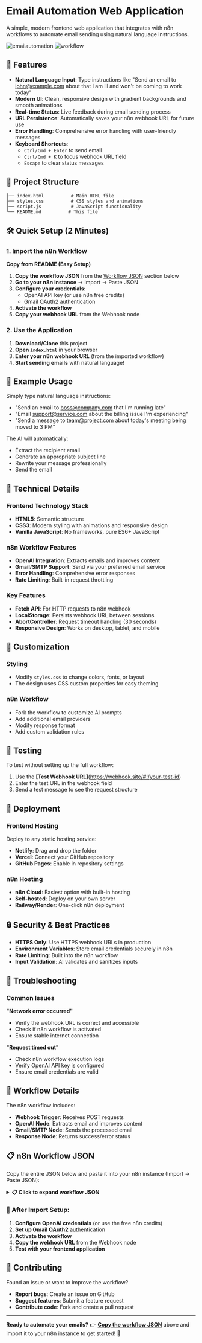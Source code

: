 # Email Automation Web Application

A simple, modern frontend web application that integrates with n8n workflows to automate email sending using natural language instructions.

![emailautomation](https://github.com/user-attachments/assets/1d08600a-7399-4de0-8b06-4c0d49557101)
![workflow](https://github.com/user-attachments/assets/86919154-3450-40f7-aa59-c206a16c9ab3)


## 🚀 Features

- **Natural Language Input**: Type instructions like "Send an email to john@example.com about that I am ill and won't be coming to work today"
- **Modern UI**: Clean, responsive design with gradient backgrounds and smooth animations
- **Real-time Status**: Live feedback during email sending process
- **URL Persistence**: Automatically saves your n8n webhook URL for future use
- **Error Handling**: Comprehensive error handling with user-friendly messages
- **Keyboard Shortcuts**: 
  - `Ctrl/Cmd + Enter` to send email
  - `Ctrl/Cmd + K` to focus webhook URL field
  - `Escape` to clear status messages

## 📁 Project Structure

```
├── index.html          # Main HTML file
├── styles.css          # CSS styles and animations
├── script.js           # JavaScript functionality
└── README.md          # This file
```

## 🛠️ Quick Setup (2 Minutes)

### 1. Import the n8n Workflow

**Copy from README (Easy Setup)**
1. **Copy the workflow JSON** from the [Workflow JSON](#-n8n-workflow-json) section below
2. **Go to your n8n instance** → Import → Paste JSON
3. **Configure your credentials:**
   - OpenAI API key (or use n8n free credits)
   - Gmail OAuth2 authentication
4. **Activate the workflow**
5. **Copy your webhook URL** from the Webhook node

### 2. Use the Application

1. **Download/Clone** this project
2. **Open `index.html`** in your browser
3. **Enter your n8n webhook URL** (from the imported workflow)
4. **Start sending emails** with natural language!

## 📧 Example Usage

Simply type natural language instructions:
- "Send an email to boss@company.com that I'm running late"
- "Email support@service.com about the billing issue I'm experiencing"  
- "Send a message to team@project.com about today's meeting being moved to 3 PM"

The AI will automatically:
- Extract the recipient email
- Generate an appropriate subject line
- Rewrite your message professionally
- Send the email

## 🔧 Technical Details

### Frontend Technology Stack
- **HTML5**: Semantic structure
- **CSS3**: Modern styling with animations and responsive design
- **Vanilla JavaScript**: No frameworks, pure ES6+ JavaScript

### n8n Workflow Features
- **OpenAI Integration**: Extracts emails and improves content
- **Gmail/SMTP Support**: Send via your preferred email service
- **Error Handling**: Comprehensive error responses
- **Rate Limiting**: Built-in request throttling

### Key Features
- **Fetch API**: For HTTP requests to n8n webhook
- **LocalStorage**: Persists webhook URL between sessions
- **AbortController**: Request timeout handling (30 seconds)
- **Responsive Design**: Works on desktop, tablet, and mobile

## 🎨 Customization

### Styling
- Modify `styles.css` to change colors, fonts, or layout
- The design uses CSS custom properties for easy theming

### n8n Workflow
- Fork the workflow to customize AI prompts
- Add additional email providers
- Modify response format
- Add custom validation rules

## 🧪 Testing

To test without setting up the full workflow:
1. Use the **[Test Webhook URL]**(https://webhook.site/#!/your-test-id)
2. Enter the test URL in the webhook field  
3. Send a test message to see the request structure

## 🚀 Deployment

### Frontend Hosting
Deploy to any static hosting service:
- **Netlify**: Drag and drop the folder
- **Vercel**: Connect your GitHub repository
- **GitHub Pages**: Enable in repository settings

### n8n Hosting
- **n8n Cloud**: Easiest option with built-in hosting
- **Self-hosted**: Deploy on your own server
- **Railway/Render**: One-click n8n deployment

## 🔒 Security & Best Practices

- **HTTPS Only**: Use HTTPS webhook URLs in production
- **Environment Variables**: Store email credentials securely in n8n
- **Rate Limiting**: Built into the n8n workflow
- **Input Validation**: AI validates and sanitizes inputs

## 🐛 Troubleshooting

### Common Issues

**"Network error occurred"**
- Verify the webhook URL is correct and accessible
- Check if n8n workflow is activated
- Ensure stable internet connection

**"Request timed out"**  
- Check n8n workflow execution logs
- Verify OpenAI API key is configured
- Ensure email credentials are valid

## 📄 Workflow Details

The n8n workflow includes:
- **Webhook Trigger**: Receives POST requests
- **OpenAI Node**: Extracts email and improves content  
- **Gmail/SMTP Node**: Sends the processed email
- **Response Node**: Returns success/error status

## 📋 n8n Workflow JSON

Copy the entire JSON below and paste it into your n8n instance (Import → Paste JSON):

<details>
<summary><strong>📋 Click to expand workflow JSON</strong></summary>

```json
{
  "name": "Email Automation",
  "nodes": [
    {
      "parameters": {
        "httpMethod": "POST",
        "path": "send-email",
        "responseMode": "responseNode",
        "options": {}
      },
      "type": "n8n-nodes-base.webhook",
      "typeVersion": 2,
      "position": [
        0,
        0
      ],
      "id": "9eb45f87-3f37-4f49-83c5-b8145ce0c090",
      "name": "Webhook",
      "webhookId": "e62f96c0-5f18-4804-8930-f34b9c4695e4"
    },
    {
      "parameters": {
        "promptType": "define",
        "text": "={{ $json.body.text }}",
        "options": {
          "systemMessage": "You are an email automation assistant. When you receive a natural language email request, you should:\n\n1. Parse the request to extract the recipient email address\n2. Generate an appropriate subject line  \n3. Create a professional email body\n4. Use the Gmail tool to send the email\n\nIMPORTANT: You have access to a Gmail tool. Use it to send emails with these parameters:\n- to: (recipient email address)\n- subject: (generated subject line)\n- message: (professional email body)\n\nExamples:\nInput: \"Send an email to boss@company.com that I'm running late\"\nAction: Use Gmail tool with:\n- to: boss@company.com\n- subject: \"Running Late Today\" \n- message: \"Dear Boss,\\n\\nI wanted to let you know that I am running late today. I apologize for any inconvenience this may cause.\\n\\nBest regards\"\n\nAlways confirm when the email has been sent successfully."
        }
      },
      "type": "@n8n/n8n-nodes-langchain.agent",
      "typeVersion": 2,
      "position": [
        220,
        0
      ],
      "id": "7d1a8d0f-c8de-44c1-b5b5-884557507f12",
      "name": "AI Agent"
    },
    {
      "parameters": {
        "model": {
          "__rl": true,
          "mode": "list",
          "value": "gpt-4.1-mini"
        },
        "options": {}
      },
      "type": "@n8n/n8n-nodes-langchain.lmChatOpenAi",
      "typeVersion": 1.2,
      "position": [
        220,
        200
      ],
      "id": "97ae2a99-5f42-4167-ac43-fd82b3b9fa8f",
      "name": "OpenAI Chat Model",
      "credentials": {
        "openAiApi": {
          "id": "qsrVNzLhHX2N3yvV",
          "name": "n8n free OpenAI API credits"
        }
      }
    },
    {
      "parameters": {
        "descriptionType": "manual",
        "toolDescription": "Use this tool to send emails. The AI will provide these parameters:\n- to: recipient email address (required)\n- subject: email subject line (required) \n- message: email body content (required)\n\nAlways extract the recipient email from the user's natural language request and generate appropriate professional subject lines and email content.",
        "sendTo": "={{ /*n8n-auto-generated-fromAI-override*/ $fromAI('To', ``, 'string') }}",
        "subject": "={{ /*n8n-auto-generated-fromAI-override*/ $fromAI('Subject', ``, 'string') }}",
        "emailType": "text",
        "message": "={{ /*n8n-auto-generated-fromAI-override*/ $fromAI('Message', ``, 'string') }}",
        "options": {}
      },
      "type": "n8n-nodes-base.gmailTool",
      "typeVersion": 2.1,
      "position": [
        380,
        200
      ],
      "id": "f427c998-c979-441a-8a3a-88bcf4270f50",
      "name": "Gmail",
      "webhookId": "e71d5788-0f59-422f-a0e7-b048ad6fea2c",
      "credentials": {
        "gmailOAuth2": {
          "id": "XXJLD3Frts3yb7hZ",
          "name": "Gmail account 3"
        }
      }
    },
    {
      "parameters": {
        "respondWith": "json",
        "responseBody": "{\n  \"success\": true,\n  \"message\": \"{{ $json.output }}\",\n  \"agent_response\": \"Email processed and sent successfully\"\n}",
        "options": {}
      },
      "type": "n8n-nodes-base.respondToWebhook",
      "typeVersion": 1.4,
      "position": [
        580,
        0
      ],
      "id": "0a196a8c-1885-4e04-a73e-6fe0215df07c",
      "name": "Respond to Webhook"
    }
  ],
  "pinData": {},
  "connections": {
    "Webhook": {
      "main": [
        [
          {
            "node": "AI Agent",
            "type": "main",
            "index": 0
          }
        ]
      ]
    },
    "OpenAI Chat Model": {
      "ai_languageModel": [
        [
          {
            "node": "AI Agent",
            "type": "ai_languageModel",
            "index": 0
          }
        ]
      ]
    },
    "Gmail": {
      "ai_tool": [
        [
          {
            "node": "AI Agent",
            "type": "ai_tool",
            "index": 0
          }
        ]
      ]
    },
    "AI Agent": {
      "main": [
        [
          {
            "node": "Respond to Webhook",
            "type": "main",
            "index": 0
          }
        ]
      ]
    }
  },
  "active": true,
  "settings": {
    "executionOrder": "v1"
  },
  "versionId": "cd2044ed-fd89-4fc3-a585-2c6892123a1e",
  "meta": {
    "templateCredsSetupCompleted": true,
    "instanceId": "d3718f0add37847c7ebb776760910702017bd6f9f4200df4f3e137c6af82926a"
  },
  "id": "Yz7AMjSHjUYy7u88",
  "tags": []
}
```

</details>

### 🔧 After Import Setup:

1. **Configure OpenAI credentials** (or use the free n8n credits)
2. **Set up Gmail OAuth2** authentication 
3. **Activate the workflow**
4. **Copy the webhook URL** from the Webhook node
5. **Test with your frontend application**

## 🤝 Contributing

Found an issue or want to improve the workflow?
- **Report bugs**: Create an issue on GitHub
- **Suggest features**: Submit a feature request
- **Contribute code**: Fork and create a pull request

---

**Ready to automate your emails?** 
👉 **[Copy the workflow JSON](#-n8n-workflow-json)** above and import it to your n8n instance to get started! 🎉 
